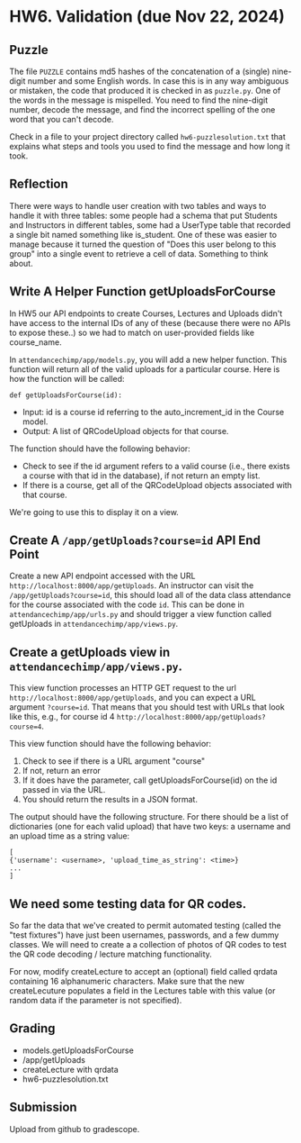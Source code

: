 # HW6.   Validation   (due Nov 22, 2024)

##  Puzzle
The file `PUZZLE` contains md5 hashes of the concatenation of a (single) nine-digit number and some English words.  In case this is in any way ambiguous or mistaken, the code that produced it is checked in as `puzzle.py`.  One of the words in the message is mispelled.  You need to find the nine-digit number, decode the message, and find the incorrect spelling of the one word that you can't decode.  

Check in a file to your project directory called `hw6-puzzlesolution.txt` that explains what steps and tools you used to find the message and how long it took. 

## Reflection
There were ways to handle user creation with two tables and ways to handle it with three tables: some people had a schema that put Students and Instructors in different tables, some had a UserType table that recorded a single bit named something like is_student.  One of these was easier to manage because it turned the question of "Does this user belong to this group" into a single event to retrieve a cell of data.  Something to think about.

## Write A Helper Function getUploadsForCourse

In HW5 our API endpoints to create Courses, Lectures and Uploads didn't have access to the internal IDs of any of these (because there were no APIs to expose these..) so we had to match on user-provided fields like course_name. 

In `attendancechimp/app/models.py`, you will add a new helper function. This function will return all of the valid uploads for a particular course. Here is how the function will be called:
```
def getUploadsForCourse(id):
```
* Input: id is a course id referring to the auto_increment_id in the Course model.
* Output: A list of QRCodeUpload objects for that course.

The function should have the following behavior:
* Check to see if the id argument refers to a valid course (i.e., there exists a course with that id in the database), if not return an empty list.
* If there is a course, get all of the QRCodeUpload objects associated with that course. 

We're going to use this to display it on a view.

## Create A `/app/getUploads?course=id` API End Point
Create a new API endpoint accessed with the URL `http://localhost:8000/app/getUploads`. An instructor can visit the `/app/getUploads?course=id`, this should load all of the data class attendance for the course associated with the code `id`. This can be done in `attendancechimp/app/urls.py` and should trigger a view function called getUploads in `attendancechimp/app/views.py`.

## Create a getUploads view in `attendancechimp/app/views.py`. 

This view function processes an HTTP GET request to the url `http://localhost:8000/app/getUploads`, and you can expect a URL argument `?course=id`. That means that you should test with URLs that look like this, e.g., for course id 4 `http://localhost:8000/app/getUploads?course=4`.

This view function should have the following behavior:
1. Check to see if there is a URL argument "course"
2. If not, return an error 
3. If it does have the parameter, call getUploadsForCourse(id) on the id passed in via the URL.
4. You should return the results in a JSON format.

The output should have the following structure. For there should be a list of dictionaries (one for each valid upload) that have two keys:
a username and an upload time as a string value:
```
[
{'username': <username>, 'upload_time_as_string': <time>}
...
]
```

## We need some testing data for QR codes.
So far the data that we've created to permit automated testing (called the "test fixtures") have just been usernames, passwords, and a few dummy classes.  We will need to create a a collection of photos of QR codes to test the QR code decoding / lecture matching functionality. 

For now, modify createLecture to accept an (optional) field called qrdata containing 16 alphanumeric characters.  Make sure that the new createLecuture populates a field in the Lectures table with this value (or random data if the parameter is not specified).

## Grading
* models.getUploadsForCourse
* /app/getUploads
* createLecture with qrdata
* hw6-puzzlesolution.txt

## Submission
Upload from github to gradescope.
